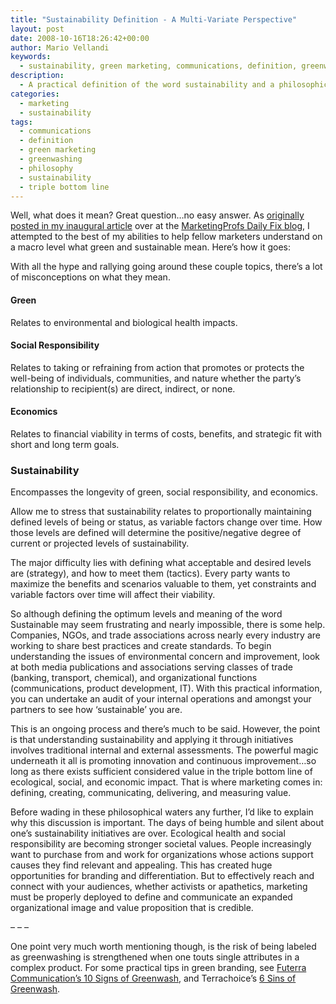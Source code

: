 ```yaml
---
title: "Sustainability Definition - A Multi-Variate Perspective"
layout: post
date: 2008-10-16T18:26:42+00:00
author: Mario Vellandi
keywords:
  - sustainability, green marketing, communications, definition, greenwashing, triple bottom line, philosophy
description:
  - A practical definition of the word sustainability and a philosophical examination into what it implies.
categories:
  - marketing
  - sustainability
tags:
  - communications
  - definition
  - green marketing
  - greenwashing
  - philosophy
  - sustainability
  - triple bottom line
---
```

Well, what does it mean? Great question&#8230;no easy answer. As [originally posted in my inaugural article](http://www.mpdailyfix.com/2008/10/sustainable_green_what_does_it.html) over at the <a rel="nofollow" href="http://www.mpdailyfix.com/">MarketingProfs Daily Fix blog</a>, I attempted to the best of my abilities to help fellow marketers understand on a macro level what green and sustainable mean. Here&#8217;s how it goes:

With all the hype and rallying going around these couple topics, there&#8217;s a lot of misconceptions on what they mean.

#### Green

Relates to environmental and biological health impacts.

#### Social Responsibility

Relates to taking or refraining from action that promotes or protects the well-being of individuals, communities, and nature whether the party&#8217;s relationship to recipient(s) are direct, indirect, or none.

#### Economics

Relates to financial viability in terms of costs, benefits, and strategic fit with short and long term goals.

### Sustainability

Encompasses the longevity of green, social responsibility, and economics.

Allow me to stress that sustainability relates to proportionally maintaining defined levels of being or status, as variable factors change over time. How those levels are defined will determine the positive/negative degree of current or projected levels of sustainability.

The major difficulty lies with defining what acceptable and desired levels are (strategy), and how to meet them (tactics). Every party wants to maximize the benefits and scenarios valuable to them, yet constraints and variable factors over time will affect their viability.

So although defining the optimum levels and meaning of the word Sustainable may seem frustrating and nearly impossible, there is some help. Companies, NGOs, and trade associations across nearly every industry are working to share best practices and create standards. To begin understanding the issues of environmental concern and improvement, look at both media publications and associations serving classes of trade (banking, transport, chemical), and organizational functions (communications, product development, IT). With this practical information, you can undertake an audit of your internal operations and amongst your partners to see how &#8216;sustainable&#8217; you are.

This is an ongoing process and there&#8217;s much to be said. However, the point is that understanding sustainability and applying it through initiatives involves traditional internal and external assessments. The powerful magic underneath it all is promoting innovation and continuous improvement&#8230;so long as there exists sufficient considered value in the triple bottom line of ecological, social, and economic impact. That is where marketing comes in: defining, creating, communicating, delivering, and measuring value.

Before wading in these philosophical waters any further, I&#8217;d like to explain why this discussion is important. The days of being humble and silent about one&#8217;s sustainability initiatives are over. Ecological health and social responsibility are becoming stronger societal values. People increasingly want to purchase from and work for organizations whose actions support causes they find relevant and appealing. This has created huge opportunities for branding and differentiation. But to effectively reach and connect with your audiences, whether activists or apathetics, marketing must be properly deployed to define and communicate an expanded organizational image and value proposition that is credible.

&#8211; &#8211; &#8211;

One point very much worth mentioning though, is the risk of being labeled as greenwashing is strengthened when one touts single attributes in a complex product. For some practical tips in green branding, see [Futerra Communication&#8217;s 10 Signs of Greenwash](../10-signs-of-greenwashing/), and Terrachoice&#8217;s <a rel="nofollow" href="http://www.terrachoice.com/Home/Six%20Sins%20of%20Greenwashing/The%20Six%20Sins">6 Sins of Greenwash</a>.
